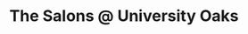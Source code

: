 ---
title: "The Salons @ University Oaks"
url: /round-rock/the-salons-at-university-oaks/
shop: hairdresser
---